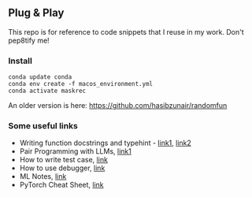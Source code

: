 ## Plug & Play

This repo is for reference to code snippets that I reuse in my work. Don't pep8tify me!

### Install

```
conda update conda
conda env create -f macos_environment.yml
conda activate maskrec
```

An older version is here: https://github.com/hasibzunair/randomfun

### Some useful links

* Writing function docstrings and typehint - [link1](https://github.com/hasibzunair/plugnplay/blob/main/reusable/resize.py), [link2](https://github.com/kornia/kornia/blob/master/kornia/losses/ms_ssim.py)
* Pair Programming with LLMs, [link1](https://github.com/hasibzunair/learn-mlops/blob/main/Pair%20Programming%20with%20a%20Large%20Language%20Model/README.md)
* How to write test case, [link](https://github.com/kornia/kornia/blob/master/test/losses/test_ssim.py)
* How to use debugger, [link](https://gist.github.com/hasibzunair/b0d7509342e5ffe4f27d1fa242613334)
* ML Notes, [link](https://github.com/rasbt/machine-learning-notes)
* PyTorch Cheat Sheet, [link](https://github.com/pytorch/tutorials/blob/master/beginner_source/PyTorch%20Cheat.md)